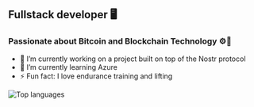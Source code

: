 ## Fullstack developer 🖥️
### Passionate about Bitcoin and Blockchain Technology ⚙️🔋

- 🔭 I’m currently working on a project built on top of the Nostr protocol
- 🌱 I’m currently learning Azure
- ⚡ Fun fact: I love endurance training and lifting 

![Top languages](https://github-readme-stats.vercel.app/api/top-langs/?username=mattwilson02&layout=compact&langs_count=8&theme=dark%22/%3E)
